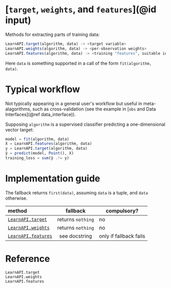 # [`target`, `weights`, and `features`](@id input)

Methods for extracting parts of training data:

```julia
LearnAPI.target(algorithm, data) -> <target variable>
LearnAPI.weights(algorithm, data) -> <per-observation weights>
LearnAPI.features(algorithm, data) -> <training "features", suitable input for `predict` or `transform`>
```

Here `data` is something supported in a call of the form `fit(algorithm, data)`. 

# Typical workflow

Not typically appearing in a general user's workflow but useful in meta-alagorithms, such
as cross-validation (see the example in [`obs` and Data Interfaces](@ref data_interface)).

Supposing `algorithm` is a supervised classifier predicting a one-dimensional vector
target:

```julia
model = fit(algorithm, data)
X = LearnAPI.features(algorithm, data)
y = LearnAPI.target(algorithm, data)
ŷ = predict(model, Point(), X)
training_loss = sum(ŷ .!= y)
```

# Implementation guide

The fallback returns `first(data)`, assuming `data` is a tuple, and `data` otherwise.

| method                      | fallback          | compulsory?            |
|:----------------------------|:-----------------:|------------------------|
| [`LearnAPI.target`](@ref)   | returns `nothing` | no                     |
| [`LearnAPI.weights`](@ref)  | returns `nothing` | no                     |
| [`LearnAPI.features`](@ref) | see docstring     | only if fallback fails |


# Reference

```@docs
LearnAPI.target
LearnAPI.weights
LearnAPI.features
```
